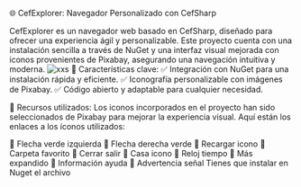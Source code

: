 
🌐 CefExplorer: Navegador Personalizado con CefSharp

CefExplorer es un navegador web basado en CefSharp, diseñado para ofrecer una experiencia ágil y personalizable. Este proyecto cuenta con una instalación sencilla a través de NuGet y una interfaz visual mejorada con iconos provenientes de Pixabay, asegurando una navegación intuitiva y moderna.
![xxs](https://github.com/user-attachments/assets/699f9430-3f57-41c3-9aae-b065772abf92)
🔹 Características clave: ✅ Integración con NuGet para una instalación rápida y eficiente. ✅ Iconografía personalizable con imágenes de Pixabay. ✅ Código abierto y adaptable para cualquier necesidad.

📌 Recursos utilizados: Los iconos incorporados en el proyecto han sido seleccionados de Pixabay para mejorar la experiencia visual. Aquí están los enlaces a los íconos utilizados:

🔗 Flecha verde izquierda 🔗 Flecha derecha verde 🔗 Recargar icono 🔗 Carpeta favorito 🔗 Cerrar salir 🔗 Casa icono 🔗 Reloj tiempo 🔗 Más expandido 🔗 Información ayuda 🔗 Advertencia señal
Tienes que instalar en Nuget el archivo


